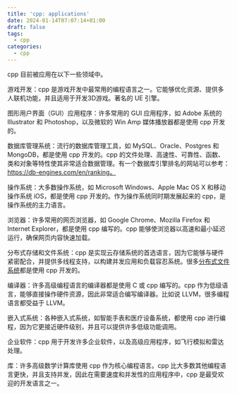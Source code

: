```yaml
---
title: 'cpp: applications'
date: 2024-01-14T07:07:14+01:00
draft: false
tags: 
  - cpp
categories:
  - cpp
---
```


cpp 目前被应用在以下一些领域中。

游戏开发：cpp 是游戏开发中最常用的编程语言之一。它能够优化资源、提供多人联机功能，并且适用于开发3D游戏。著名的 UE 引擎。

图形用户界面（GUI）应用程序：许多常用的 GUI 应用程序，如 Adobe 系统的 Illustrator 和 Photoshop，以及微软的 Win Amp 媒体播放器都是使用 cpp 开发的。

数据库管理系统：流行的数据库管理工具，如 MySQL、Oracle、Postgres 和 MongoDB，都是使用 cpp 开发的。cpp 的文件处理、高速性、可靠性、函数、类和对象等特性使其非常适合数据管理。有一个数据库引擎排名的网站可以参考：https://db-engines.com/en/ranking。

操作系统：大多数操作系统，如 Microsoft Windows、Apple Mac OS X 和移动操作系统 iOS，都是使用 cpp 开发的。作为操作系统同时期发展起来的 cpp，是操作系统的主力语言。

浏览器：许多常用的网页浏览器，如 Google Chrome、Mozilla Firefox 和 Internet Explorer，都是使用 cpp 编写的。cpp 能够使浏览器以高速和最小延迟运行，确保网页内容快速加载。

分布式存储和文件系统：cpp 是实现云存储系统的首选语言，因为它能够与硬件紧密配合，并提供多线程支持，以构建并发应用和负载容忍系统。很多[分布式文件系统](https://mikechen.cc/3469.html)都是使用 cpp 开发的。

编译器：许多高级编程语言的编译器都是使用 C 或 cpp 编写的。cpp 作为低级语言，能够直接操作硬件资源，因此非常适合编写编译器。比如说 LLVM，很多编程语言都受益于 LLVM。

嵌入式系统：各种嵌入式系统，如智能手表和医疗设备系统，都使用 cpp 进行编程，因为它更接近硬件级别，并且可以提供许多低级功能调用。

企业软件：cpp 用于开发许多企业软件，以及高级应用程序，如飞行模拟和雷达处理。

库：许多高级数学计算库使用 cpp 作为核心编程语言。cpp 比大多数其他编程语言更快，并且支持并发，因此在需要速度和并发性的应用程序中，cpp 是最受欢迎的开发语言之一。